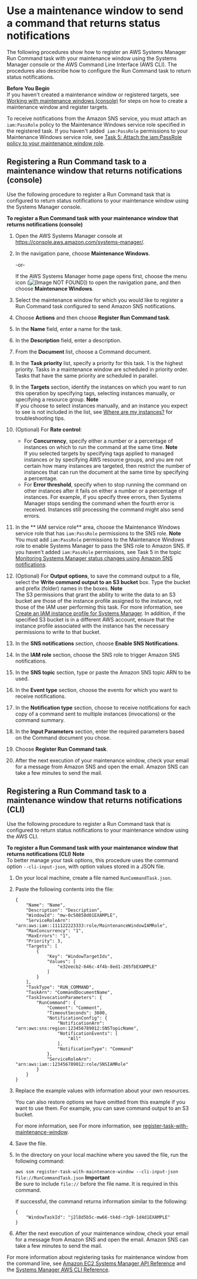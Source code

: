 # Use a maintenance window to send a command that returns status notifications<a name="monitoring-sns-mw-register"></a>

The following procedures show how to register an AWS Systems Manager Run Command task with your maintenance window using the Systems Manager console or the AWS Command Line Interface \(AWS CLI\)\. The procedures also describe how to configure the Run Command task to return status notifications\.

**Before You Begin**  
If you haven't created a maintenance window or registered targets, see [Working with maintenance windows \(console\)](sysman-maintenance-working.md) for steps on how to create a maintenance window and register targets\.

To receive notifications from the Amazon SNS service, you must attach an `iam:PassRole` policy to the Maintenance Windows service role specified in the registered task\. If you haven't added` iam:PassRole` permissions to your Maintenance Windows service role, see [Task 5: Attach the iam:PassRole policy to your maintenance window role](monitoring-sns-notifications.md#monitoring-sns-passpolicy-mw)\. 

## Registering a Run Command task to a maintenance window that returns notifications \(console\)<a name="monitoring-sns-mw-register-console"></a>

Use the following procedure to register a Run Command task that is configured to return status notifications to your maintenance window using the Systems Manager console\.

**To register a Run Command task with your maintenance window that returns notifications \(console\)**

1. Open the AWS Systems Manager console at [https://console\.aws\.amazon\.com/systems\-manager/](https://console.aws.amazon.com/systems-manager/)\.

1. In the navigation pane, choose **Maintenance Windows**\.

   \-or\-

   If the AWS Systems Manager home page opens first, choose the menu icon \(![\[Image NOT FOUND\]](http://docs.aws.amazon.com/systems-manager/latest/userguide/images/menu-icon-small.png)\) to open the navigation pane, and then choose **Maintenance Windows**\.

1. Select the maintenance window for which you would like to register a Run Command task configured to send Amazon SNS notifications\.

1. Choose **Actions** and then choose **Register Run Command task**\.

1. In the **Name** field, enter a name for the task\.

1. In the **Description** field, enter a description\.

1. From the **Document** list, choose a Command document\.

1. In the **Task priority** list, specify a priority for this task\. 1 is the highest priority\. Tasks in a maintenance window are scheduled in priority order\. Tasks that have the same priority are scheduled in parallel\.

1. In the **Targets** section, identify the instances on which you want to run this operation by specifying tags, selecting instances manually, or specifying a resource group\.
**Note**  
If you choose to select instances manually, and an instance you expect to see is not included in the list, see [Where are my instances?](troubleshooting-remote-commands.md#where-are-instances) for troubleshooting tips\.

1. \(Optional\) For **Rate control**:
   + For **Concurrency**, specify either a number or a percentage of instances on which to run the command at the same time\.
**Note**  
If you selected targets by specifying tags applied to managed instances or by specifying AWS resource groups, and you are not certain how many instances are targeted, then restrict the number of instances that can run the document at the same time by specifying a percentage\.
   + For **Error threshold**, specify when to stop running the command on other instances after it fails on either a number or a percentage of instances\. For example, if you specify three errors, then Systems Manager stops sending the command when the fourth error is received\. Instances still processing the command might also send errors\.

1. In the ** IAM service role** area, choose the Maintenance Windows service role that has `iam:PassRole` permissions to the SNS role\.
**Note**  
You must add `iam:PassRole` permissions to the Maintenance Windows role to enable Systems Manager to pass the SNS role to Amazon SNS\. If you haven't added `iam:PassRole` permissions, see Task 5 in the topic [Monitoring Systems Manager status changes using Amazon SNS notifications](monitoring-sns-notifications.md)\.

1. \(Optional\) For **Output options**, to save the command output to a file, select the **Write command output to an S3 bucket** box\. Type the bucket and prefix \(folder\) names in the boxes\.
**Note**  
The S3 permissions that grant the ability to write the data to an S3 bucket are those of the instance profile assigned to the instance, not those of the IAM user performing this task\. For more information, see [Create an IAM instance profile for Systems Manager](setup-instance-profile.md)\. In addition, if the specified S3 bucket is in a different AWS account, ensure that the instance profile associated with the instance has the necessary permissions to write to that bucket\.

1. In the **SNS notifications** section, choose **Enable SNS Notifications**\.

1. In the **IAM role** section, choose the SNS role to trigger Amazon SNS notifications\.

1. In the **SNS topic** section, type or paste the Amazon SNS topic ARN to be used\.

1. In the **Event type** section, choose the events for which you want to receive notifications\.

1. In the **Notification type** section, choose to receive notifications for each copy of a command sent to multiple instances \(invocations\) or the command summary\.

1. In the **Input Parameters** section, enter the required parameters based on the Command document you chose\.

1. Choose **Register Run Command task**\.

1. After the next execution of your maintenance window, check your email for a message from Amazon SNS and open the email\. Amazon SNS can take a few minutes to send the mail\.

## Registering a Run Command task to a maintenance window that returns notifications \(CLI\)<a name="monitoring-sns-mw-register-cli"></a>

Use the following procedure to register a Run Command task that is configured to return status notifications to your maintenance window using the AWS CLI\.

**To register a Run Command task with your maintenance window that returns notifications \(CLI\)**
**Note**  
To better manage your task options, this procedure uses the command option `--cli-input-json`, with option values stored in a JSON file\.

1. On your local machine, create a file named `RunCommandTask.json`\.

1. Paste the following contents into the file:

   ```
   {
       "Name": "Name",
       "Description": "Description",
       "WindowId": "mw-0c50858d01EXAMPLE",
       "ServiceRoleArn": "arn:aws:iam::111122223333:role/MaintenanceWindowIAMRole",
       "MaxConcurrency": "1",
       "MaxErrors": "1",
       "Priority": 3,
       "Targets": [
           {
               "Key": "WindowTargetIds",
               "Values": [
                   "e32eecb2-646c-4f4b-8ed1-205fbEXAMPLE"
               ]
           }
       ],
       "TaskType": "RUN_COMMAND",
       "TaskArn": "CommandDocumentName",
       "TaskInvocationParameters": {
           "RunCommand": {
               "Comment": "Comment",
               "TimeoutSeconds": 3600,
               "NotificationConfig": {
                   "NotificationArn": "arn:aws:sns:region:123456789012:SNSTopicName",
                   "NotificationEvents": [
                       "All"
                   ],
                   "NotificationType": "Command"
               },
               "ServiceRoleArn": "arn:aws:iam::123456789012:role/SNSIAMRole"
           }
       }
   }
   ```

1. Replace the example values with information about your own resources\. 

   You can also restore options we have omitted from this example if you want to use them\. For example, you can save command output to an S3 bucket\. 

   For more information, see For more information, see [register\-task\-with\-maintenance\-window](https://docs.aws.amazon.com/cli/latest/reference/ssm/register-task-with-maintenance-window.html)\.

1. Save the file\.

1. In the directory on your local machine where you saved the file, run the following command:

   `aws ssm register-task-with-maintenance-window --cli-input-json file://RunCommandTask.json`
**Important**  
Be sure to include `file://` before the file name\. It is required in this command\.

   If successful, the command returns information similar to the following:

   ```
   {
       "WindowTaskId": "j2l8d5b5c-mw66-tk4d-r3g9-1d4d1EXAMPLE"
   }
   ```

1. After the next execution of your maintenance window, check your email for a message from Amazon SNS and open the email\. Amazon SNS can take a few minutes to send the mail\.

For more information about registering tasks for maintenance window from the command line, see [Amazon EC2 Systems Manager API Reference](https://docs.aws.amazon.com/ssm/latest/APIReference/) and the [Systems Manager AWS CLI Reference](https://docs.aws.amazon.com/cli/latest/reference/ssm/index.html)\.